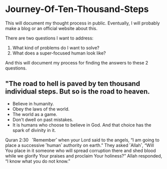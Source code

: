# Journey-Of-Ten-Thousand-Steps

This will document my thought process in public. Eventually, I will probably make a blog or an official website about this. 

There are two questions I want to address:
 1. What kind of problems do I want to solve?
 2. What does a super-focused human look like?

And this will document my process for finding the answers to these 2 questions.

## "The road to hell is paved by ten thousand individual steps. But so is the road to heaven.
- Believe in humanity.
- Obey the laws of the world.
- The world as a game.
- Don't dwell on past mistakes.
- It is humans who choose to believe in God. And that choice has the spark of divinity in it.

Quran 2:30 &nbsp;
˹Remember˺ when your Lord said to the angels, “I am going to place a successive ˹human˺ authority on earth.” They asked ˹Allah˺, “Will You place in it someone who will spread corruption there and shed blood while we glorify Your praises and proclaim Your holiness?” Allah responded, “I know what you do not know.”
